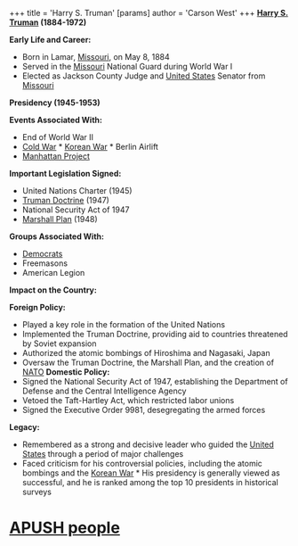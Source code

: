 +++
 title = 'Harry S. Truman'
[params]
	author = 'Carson West'
+++
**[Harry S. Truman](./../harry-s.-truman/) (1884-1972)**

**Early Life and Career:**
* Born in Lamar, [Missouri](./../missouri/), on May 8, 1884
* Served in the [Missouri](./../missouri/) National Guard during World War I
* Elected as Jackson County Judge and [United States](./../united-states/) Senator from [Missouri](./../missouri/)

**Presidency (1945-1953)**

**Events Associated With:**
* End of World War II
* [Cold War](./../cold-war/) * [Korean War](./../korean-war/) * Berlin Airlift
* [Manhattan Project](./../manhattan-project/)

**Important Legislation Signed:**
* United Nations Charter (1945)
* [Truman Doctrine](./../truman-doctrine/) (1947)
* National Security Act of 1947
* [Marshall Plan](./../marshall-plan/) (1948)

**Groups Associated With:**
* [Democrats](./../democrats/)
* Freemasons
* American Legion

**Impact on the Country:**

**Foreign Policy:**
* Played a key role in the formation of the United Nations
* Implemented the Truman Doctrine, providing aid to countries threatened by Soviet expansion
* Authorized the atomic bombings of Hiroshima and Nagasaki, Japan
* Oversaw the Truman Doctrine, the Marshall Plan, and the creation of [NATO](./../nato/) 
**Domestic Policy:**
* Signed the National Security Act of 1947, establishing the Department of Defense and the Central Intelligence Agency
* Vetoed the Taft-Hartley Act, which restricted labor unions
* Signed the Executive Order 9981, desegregating the armed forces

**Legacy:**
* Remembered as a strong and decisive leader who guided the [United States](./../united-states/) through a period of major challenges
* Faced criticism for his controversial policies, including the atomic bombings and the [Korean War](./../korean-war/) * His presidency is generally viewed as successful, and he is ranked among the top 10 presidents in historical surveys
# [APUSH people](./../apush-people/)